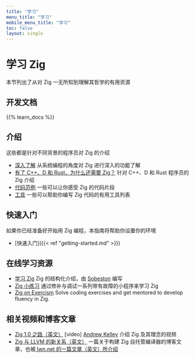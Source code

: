 ```yaml
---
title: "学习"
menu_title: "学习"
mobile_menu_title: "学习"
toc: false
layout: single
---
```


# 学习 Zig
本节列出了从对 Zig 一无所知到理解其哲学的有用资源

## 开发文档
{{% learn_docs %}}

## 介绍
这些都是针对不同背景的程序员对 Zig 的介绍

- [深入了解](overview/)
从系统编程的角度对 Zig 进行深入的功能了解
- [有了 C++、D 和 Rust，为什么还需要 Zig？](why_zig_rust_d_cpp/)
针对 C++、D 和 Rust 程序员的 Zig 介绍
- [代码范例](samples/)
一些可以让你感受 Zig 的代码片段
- [工具](tools/)
一些可以帮助你编写 Zig 代码的有用工具列表


## 快速入门
如果你已经准备好开始用 Zig 编程，本指南将帮助你设置你的环境

- [快速入门]({{< ref "getting-started.md" >}})

## 在线学习资源
- [学习 Zig](https://ziglearn.org)
Zig 的结构化介绍，由 [Sobeston](https://github.com/sobeston) 编写
- [Zig 小练习](https://github.com/ratfactor/ziglings)
通过修补与调试一系列带有故障的小程序来学习 Zig
- [Zig on Exercism](https://exercism.org/tracks/zig)
Solve coding exercises and get mentored to develop fluency in Zig.

## 相关视频和博客文章
- [Zig 1.0 之路（英文）](https://www.youtube.com/watch?v=Gv2I7qTux7g) [video]
[Andrew Kelley](https://andrewkelley.me) 介绍 Zig 及其理念的视频
- [Zig 与 LLVM 的新关系（英文）](https://kristoff.it/blog/zig-new-relationship-llvm/)
一篇关于构建 Zig 自托管编译器的博客文章，也被[ lwn.net 的一篇文章（英文）所介绍](https://lwn.net/Articles/833400/)
















